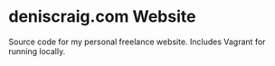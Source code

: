 # deniscraig.com Website

Source code for my personal freelance website. Includes Vagrant for running locally.
